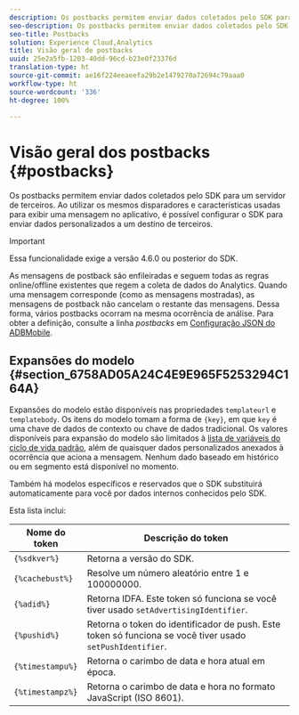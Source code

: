 ```yaml
---
description: Os postbacks permitem enviar dados coletados pelo SDK para um servidor de terceiros. Ao utilizar os mesmos disparadores e características usadas para exibir uma mensagem no aplicativo, é possível configurar o SDK para enviar dados personalizados a um destino de terceiros.
seo-description: Os postbacks permitem enviar dados coletados pelo SDK para um servidor de terceiros. Ao utilizar os mesmos disparadores e características usadas para exibir uma mensagem no aplicativo, é possível configurar o SDK para enviar dados personalizados a um destino de terceiros.
seo-title: Postbacks
solution: Experience Cloud,Analytics
title: Visão geral de postbacks
uuid: 25e2a5fb-1203-40dd-96cd-b23e0f23376d
translation-type: ht
source-git-commit: ae16f224eeaeefa29b2e1479270a72694c79aaa0
workflow-type: ht
source-wordcount: '336'
ht-degree: 100%

---
```



# Visão geral dos postbacks {#postbacks}

Os postbacks permitem enviar dados coletados pelo SDK para um servidor de terceiros. Ao utilizar os mesmos disparadores e características usadas para exibir uma mensagem no aplicativo, é possível configurar o SDK para enviar dados personalizados a um destino de terceiros.

>[!IMPORTANT]
>
>Essa funcionalidade exige a versão 4.6.0 ou posterior do SDK.

As mensagens de postback são enfileiradas e seguem todas as regras online/offline existentes que regem a coleta de dados do Analytics. Quando uma mensagem corresponde (como as mensagens mostradas), as mensagens de postback não cancelam o restante das mensagens. Dessa forma, vários postbacks ocorram na mesma ocorrência de análise. Para obter a definição, consulte a linha *postbacks* em  [Configuração JSON do ADBMobile](/help/ios/configuration/json-config/json-config.md).

## Expansões do modelo {#section_6758AD05A24C4E9E965F5253294C164A}

Expansões do modelo estão disponíveis nas propriedades `templateurl` e `templatebody`. Os itens do modelo tomam a forma de `{key}`, em que `key` é uma chave de dados de contexto ou chave de dados tradicional. Os valores disponíveis para expansão do modelo são limitados à [lista de variáveis do ciclo de vida padrão](/help/ios/metrics.md), além de quaisquer dados personalizados anexados à ocorrência que aciona a mensagem. Nenhum dado baseado em histórico ou em segmento está disponível no momento.

Também há modelos específicos e reservados que o SDK substituirá automaticamente para você por dados internos conhecidos pelo SDK.

Esta lista inclui:

| Nome do token | Descrição do token |
|--- |--- |
| `{%sdkver%}` | Retorna a versão do SDK. |
| `{%cachebust%}` | Resolve um número aleatório entre 1 e 100000000. |
| `{%adid%}` | Retorna IDFA. Este token só funciona se você tiver usado `setAdvertisingIdentifier`. |
| `{%pushid%}` | Retorna o token do identificador de push. Este token só funciona se você tiver usado `setPushIdentifier`. |
| `{%timestampu%}` | Retorna o carimbo de data e hora atual em época. |
| `{%timestampz%}` | Retorna o carimbo de data e hora no formato JavaScript (ISO 8601). |
